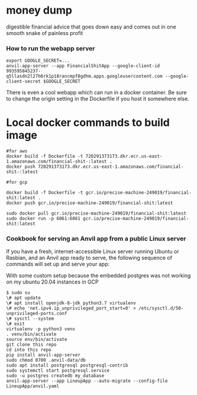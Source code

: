 # money dump
digestible financial advice that goes down easy and comes out in one smooth snake of painless profit


### How to run the webapp server
```commandline
export GOOGLE_SECRET=...
anvil-app-server --app FinancialShitApp --google-client-id 993595845237-q5llasdn2l27h6rk1p18rancmpf8gdhm.apps.googleusercontent.com --google-client-secret $GOOGLE_SECRET
```

There is even a cool webapp which can run in a docker container. Be sure to change the origin setting in the Dockerfile if you host it somewhere else.

# Local docker commands to build image
```commandline
#for aws
docker build -f Dockerfile -t 720291373173.dkr.ecr.us-east-1.amazonaws.com/financial-shit-:latest .
docker push 720291373173.dkr.ecr.us-east-1.amazonaws.com/financial-shit-:latest

#for gcp

docker build -f Dockerfile -t gcr.io/precise-machine-249019/financial-shit:latest .
docker push gcr.io/precise-machine-249019/financial-shit:latest

sudo docker pull gcr.io/precise-machine-249019/financial-shit:latest
sudo docker run -p 6061:6061 gcr.io/precise-machine-249019/financial-shit:latest
```


### Cookbook for serving an Anvil app from a public Linux server
If you have a fresh, internet-accessible Linux server running Ubuntu or Rasbian, and an Anvil app ready to serve, the following sequence of commands will set up and serve your app:

With some custom setup because the embedded postgres was not working on my ubuntu 20.04 instances in GCP
```
$ sudo su
\# apt update
\# apt install openjdk-8-jdk python3.7 virtualenv
\# echo 'net.ipv4.ip_unprivileged_port_start=0' > /etc/sysctl.d/50-unprivileged-ports.conf
\# sysctl --system
\# exit
virtualenv -p python3 venv
. venv/bin/activate
source env/bin/activate
git clone this repo
cd into this repo
pip install anvil-app-server
sudo chmod 0700 .anvil-data/db
sudo apt install postgresql postgresql-contrib
sudo systemctl start postgresql.service
sudo -u postgres createdb my_database
anvil-app-server --app LineupApp --auto-migrate --config-file LineupApp/anvil.yaml
```